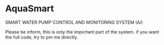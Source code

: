 # AquaSmart
SMART WATER PUMP CONTROL AND MONITORING SYSTEM (Ai)


Please be inform, this is only the important part of the system. if you want the full code, try to pm me directly.
